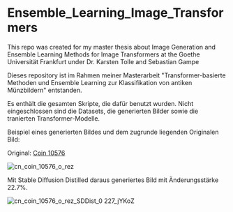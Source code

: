 # Ensemble_Learning_Image_Transformers
This repo was created for my master thesis about Image Generation and Ensemble Learning Methods for Image Transformers at the Goethe Universität Frankfurt under Dr. Karsten Tolle and Sebastian Gampe

Dieses repository ist im Rahmen meiner Masterarbeit "Transformer-basierte Methoden und Ensemble Learning zur Klassifikation von antiken Münzbildern" entstanden.

Es enthält die gesamten Skripte, die dafür benutzt wurden. Nicht eingeschlossen sind die Datasets, die generierten Bilder sowie die tranierten Transformer-Modelle.

Beispiel eines generierten Bildes und dem zugrunde liegenden Originalen Bild:


Original: [Coin 10576](https://www.corpus-nummorum.eu/index.php/coins/10576)

![cn_coin_10576_o_rez](https://github.com/user-attachments/assets/a3c454d3-411d-43df-bcd1-7ffe37af1e30)

Mit Stable Diffusion Distilled daraus generiertes Bild mit Änderungsstärke 22.7%. 

![cn_coin_10576_o_rez_SDDist_0 227_jYKoZ](https://github.com/user-attachments/assets/0a1481de-d6d0-4b66-ac46-9615fe7dd4dd)



